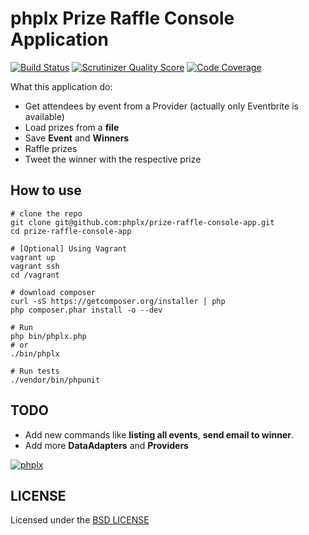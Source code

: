 # **phplx** Prize Raffle Console Application

[![Build Status](https://secure.travis-ci.org/phplx/prize-raffle-console-app.png?branch=master)](http://travis-ci.org/phplx/prize-raffle-console-app) [![Scrutinizer Quality Score](https://scrutinizer-ci.com/g/phplx/prize-raffle-console-app/badges/quality-score.png?s=72524ae87dea871365424192e3d6c3c545f538f5)](https://scrutinizer-ci.com/g/phplx/prize-raffle-console-app/) [![Code Coverage](https://scrutinizer-ci.com/g/phplx/prize-raffle-console-app/badges/coverage.png?s=4b76af8791a4609fbe569103f1d8987919e38045)](https://scrutinizer-ci.com/g/phplx/prize-raffle-console-app/)

What this application do:

 * Get attendees by event from a Provider (actually only Eventbrite is available)
 * Load prizes from a **file**
 * Save **Event** and **Winners**
 * Raffle prizes
 * Tweet the winner with the respective prize

## How to use

```
# clone the repo
git clone git@github.com:phplx/prize-raffle-console-app.git
cd prize-raffle-console-app

# [Optional] Using Vagrant
vagrant up
vagrant ssh
cd /vagrant

# download composer
curl -sS https://getcomposer.org/installer | php
php composer.phar install -o --dev

# Run
php bin/phplx.php
# or
./bin/phplx

# Run tests
./vendor/bin/phpunit
```

## TODO

 * Add new commands like **listing all events**, **send email to winner**.
 * Add more **DataAdapters** and **Providers**

[![phplx](https://secure.gravatar.com/avatar/c67d21c0c2ba2be3bfe2c550039fc5d3?s=100)](http://phplx.net)

## LICENSE

Licensed under the [BSD LICENSE](https://github.com/phplx/prize-raffle-console-app/blob/master/LICENSE)
